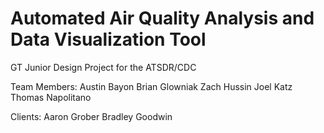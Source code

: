 # Automated Air Quality Analysis and Data Visualization Tool

GT Junior Design Project for the ATSDR/CDC

Team Members:
Austin Bayon
Brian Glowniak
Zach Hussin
Joel Katz
Thomas Napolitano

Clients:
Aaron Grober
Bradley Goodwin
